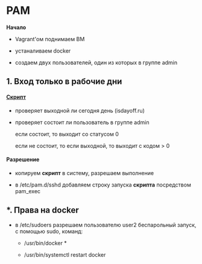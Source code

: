 <h1><b>PAM</b></h1>

<b>Начало</b>

- Vagrant'ом поднимаем ВМ

- устаналиваем docker

- создаем двух пользователей, один из которых в группе admin

<h2>1. Вход только в рабочие дни</h2>

<h4><a href="workday.sh">Скрипт</a></h4>

- проверяет выходной ли сегодня день (isdayoff.ru)

- проверяет состоит ли пользователь в группе admin

  если состоит, то выходит со статусом 0

  если не состоит, то если выходной, то выходит с кодом > 0

<h4>Разрешение</h4>

- копируем <b>скрипт</b> в систему, разрешаем выполнение

- в /etc/pam.d/sshd добавляем строку запуска <b>скрипта</b> посредством pam_exec

<h2>*. Права на docker</h2>

- в /etc/sudoers разрешаем пользователю user2 беспарольный запуск, с помощью sudo, команд:

  - /usr/bin/docker *

  - /usr/bin/systemctl restart docker

